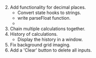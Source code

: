 2. Add functionality for decimal places.
    - Convert state hooks to strings.
    - write parseFloat function.
    - 
3. Chain multiple calculations together.
4. History of calculations.
    - Display the history in a window.
5. Fix background grid imaging.
6. Add a 'Clear' button to delete all inputs.

